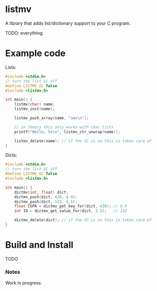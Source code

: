 # listmv
A library that adds list/dictionary support to your C program.

TODO: everything.

# Example code
Lists:
```c
#include <stdio.h>
// turn the list GC off
#define LISTMV_GC false
#include <listmv.h>

int main() {
    listmv(char) name;
    listmv_init(name);

    listmv_push_array(name, "smv\n");

    // in theory this only works with char lists
    printf("Hello, %s\n", listmv_str_unwrap(name));

    listmv_delete(name); // if the GC is on this is taken care of
}

```

Dicts:
```c
#include <stdio.h>
// turn the list GC off
#define LISTMV_GC false
#include <listmv.h>

int main() {
    dictmv(int, float) dict;
    dictmv_push(dict, 420, 6.9);
    dictmv_push(dict, 122, 8.5);
    float CGPA = dictmv_get_key_for(dict, 420); // 6.9
    int ID = dictmv_get_value_for(dict, 3.5);   // 133

    dictmv_delete(dict); // if the GC is on this is taken care of
}
```

# Build and Install
TODO

### Notes
Work in progress.